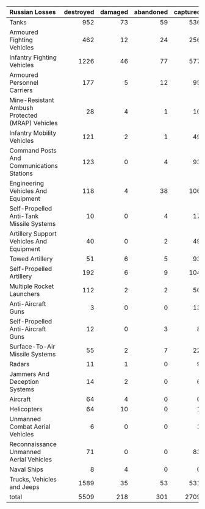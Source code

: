 | Russian Losses                                   |   destroyed |   damaged |   abandoned |   captured |   total |
|:-------------------------------------------------|------------:|----------:|------------:|-----------:|--------:|
| Tanks                                            |         952 |        73 |          59 |        536 |    1620 |
| Armoured Fighting Vehicles                       |         462 |        12 |          24 |        256 |     754 |
| Infantry Fighting Vehicles                       |        1226 |        46 |          77 |        577 |    1926 |
| Armoured Personnel Carriers                      |         177 |         5 |          12 |         95 |     289 |
| Mine-Resistant Ambush Protected  (MRAP) Vehicles |          28 |         4 |           1 |         10 |      43 |
| Infantry Mobility Vehicles                       |         121 |         2 |           1 |         49 |     173 |
| Command Posts And Communications Stations        |         123 |         0 |           4 |         93 |     220 |
| Engineering Vehicles And Equipment               |         118 |         4 |          38 |        106 |     266 |
| Self-Propelled Anti-Tank Missile Systems         |          10 |         0 |           4 |         17 |      31 |
| Artillery Support Vehicles And Equipment         |          40 |         0 |           2 |         49 |      91 |
| Towed Artillery                                  |          51 |         6 |           5 |         93 |     155 |
| Self-Propelled Artillery                         |         192 |         6 |           9 |        104 |     311 |
| Multiple Rocket Launchers                        |         112 |         2 |           2 |         50 |     166 |
| Anti-Aircraft Guns                               |           3 |         0 |           0 |         13 |      16 |
| Self-Propelled Anti-Aircraft Guns                |          12 |         0 |           3 |          8 |      23 |
| Surface-To-Air Missile Systems                   |          55 |         2 |           7 |         22 |      86 |
| Radars                                           |          11 |         1 |           0 |          9 |      21 |
| Jammers And Deception Systems                    |          14 |         2 |           0 |          6 |      22 |
| Aircraft                                         |          64 |         4 |           0 |          0 |      68 |
| Helicopters                                      |          64 |        10 |           0 |          1 |      75 |
| Unmanned Combat Aerial Vehicles                  |           6 |         0 |           0 |          1 |       7 |
| Reconnaissance Unmanned Aerial Vehicles          |          71 |         0 |           0 |         83 |     154 |
| Naval Ships                                      |           8 |         4 |           0 |          0 |      12 |
| Trucks, Vehicles and Jeeps                       |        1589 |        35 |          53 |        531 |    2208 |
| total                                            |        5509 |       218 |         301 |       2709 |    8737 |